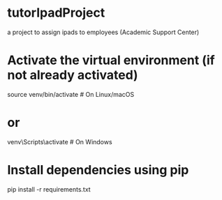 # tutorIpadProject
a project to assign ipads to employees (Academic Support Center)

# Activate the virtual environment (if not already activated)
source venv/bin/activate  # On Linux/macOS
# or
venv\Scripts\activate  # On Windows

# Install dependencies using pip
pip install -r requirements.txt